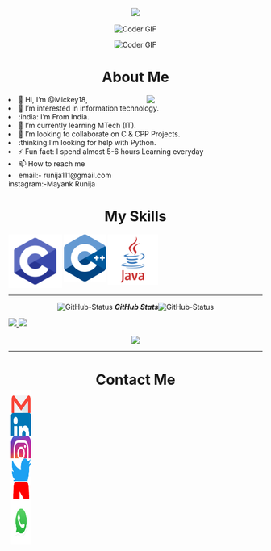 <!--![Ruthless _ ✓](https://user-images.githubusercontent.com/84033122/124388998-e8c79880-dd02-11eb-8a83-be924d66e7e4.gif) -->

<p align="left">
<p align="center">
  <img src="https://github.com/thompsonemerson/thompsonemerson/raw/master/cover-thompson.png" height="200"/>
</p><p align="center">

  <img src="https://user-images.githubusercontent.com/84033122/124388998-e8c79880-dd02-11eb-8a83-be924d66e7e4.gif" alt="Coder GIF" width="700" height="400">
  
</p>
<p align="center">

  <img src="https://media.giphy.com/media/SWoSkN6DxTszqIKEqv/giphy.gif" alt="Coder GIF" width="500" height="400">
  
</p>

<p>

<h1 align="center">About  Me </h1><img align='right' src="https://media.giphy.com/media/M9gbBd9nbDrOTu1Mqx/giphy.gif" width="230">
<li> 👋 Hi, I’m @Mickey18,</li><li> 👀 I’m interested in information technology.</li>
<li> :india: I’m From India.</li>
<li> 🌱 I’m currently learning MTech (IT).</li>
<li> 💞️ I’m looking to collaborate on C & CPP Projects.</li>
<li> :thinking:I’m looking for help with Python.</li>
<li>⚡  Fun fact: I spend almost 5-6 hours Learning everyday</li>
<li> 📫 How to reach me </li>
<li>email:- runija111@gmail.com</li>
instagram:-Mayank Runija

</p>

<h1 align="center"> My Skills </h1>
<!-- <img align="top" src="./Skills.png"
    alt="skills"/> -->
<div>
    <img align="top" src="./c.png" width="106px">
    <img align="top" src="./CPP.png" width="83px">
    <img align="top" src="./java.png" width="100px">
</div>
<!-- Github stats-->
<hr>
  <p align="center">
 <img src="https://media.giphy.com/media/8UHRm5oY4k4FDxq5QG/giphy.gif" width="30px" alt="GitHub-Status"/>&nbsp;<i><b>GitHub Stats</b></i><img src="https://media.giphy.com/media/8UHRm5oY4k4FDxq5QG/giphy.gif" width="30px" alt="GitHub-Status"/></p>

<a href="https://github.com/Mickey18">
  <img height="160em" src="https://github-readme-stats-eight-theta.vercel.app/api?username=Mickey18&show_icons=true&theme=algolia&include_all_commits=true&count_private=true"/>
  <img height="130em" src="https://github-readme-stats-eight-theta.vercel.app/api/top-langs/?username=Mickey18&layout=compact&langs_count=8&theme=algolia"/>
</a>
<p align="center"><img align="center" src="https://github-readme-streak-stats.herokuapp.com/?user=Mickey18&theme=dracula"></p>
<hr>

<h1 align="center"> Contact Me </h1>
 
 <a href="mailto:runija111@gmail.com" target="_blank"
    style="font-size: 40px;background-color: white; display: flex; justify-content: center; align-items: center; width: 40px; height: 40px; border-radius: 5px;text-decoration:none;margin: 5px;">
        <img  src="./Gmail.png" width="70px" height="70px"/>
    </a>
<a 
    href="https://www.linkedin.com/in/mayank-runija-444111205" target="_blank"
    style="font-size: 40px;background-color: white; display: flex; justify-content: center; align-items: center; width: 40px; height: 40px; border-radius: 5px;text-decoration:none;margin: 5px;">
        <img  src="./linkedin.png" width="70px" height="70px"/>
 </a>
<a     
     href="https://www.instagram.com/_i_am._.runija18/?utm_medium=copy_link" target="_blank"
    style="font-size: 40px;background-color: white; display: flex; justify-content: center; align-items: center; width: 40px; height: 40px; border-radius: 5px;text-decoration:none;margin: 5px;">
        <img  src="./insta.png" width="70px" height="70px"/>
 </a>
 <a     
     href="https://twitter.com/runijamayank" target="_blank"
    style="font-size: 40px;background-color: white; display: flex; justify-content: center; align-items: center; width: 40px; height: 40px; border-radius: 5px;text-decoration:none;margin: 5px;">
        <img  src="./twitter.png" width="80px" height="70px"/>
 </a>
 <a     
     href="https://youtube.com/channel/UCqv4jPzVYcXEW3iHS5ScDYQ" target="_blank"
    style="font-size: 40px;background-color: white; display: flex; justify-content: center; align-items: center; width: 40px; height: 40px; border-radius: 5px;text-decoration:none;margin: 5px;">
      <img  src="./youtube.png" width="90px" height="70px"/>
 </a>
<a     
     href="https://api.whatsapp.com/send?phone=+917747095975" target="_blank"
    style="font-size: 40px;background-color: white; display: flex; justify-content: center; align-items: center; width: 40px; height: 40px; border-radius: 5px;text-decoration:none;margin: 5px;">
        <img  src="./whatsapp.png" width="90px" height="90px"/>
 </a>

 

<!--  skill and tools

<h3 align="left">Languages and Tools:</h3>
<p align="left"> <a href="https://getbootstrap.com" target="_blank"> <img src="https://github.com/devicons/devicon/blob/master/icons/bootstrap/bootstrap-plain.svg" alt="bootstrap" width="40" height="40"/> </a> <a href="https://www.w3schools.com/css/" target="_blank"> <img src="https://github.com/devicons/devicon/blob/master/icons/css3/css3-plain.svg" alt="css3" width="40" height="40"/> </a> <a href="https://git-scm.com/" target="_blank"> <img src="https://www.vectorlogo.zone/logos/git-scm/git-scm-icon.svg" alt="git" width="40" height="40"/> </a> <a href="https://www.w3.org/html/" target="_blank"> <img src="https://github.com/devicons/devicon/blob/master/icons/html5/html5-plain.svg" alt="html5" width="40" height="40"/> </a>      <a href="https://developer.mozilla.org/en-US/docs/Web/JavaScript" target="_blank"> <img src="https://github.com/devicons/devicon/blob/master/icons/javascript/javascript-plain.svg" alt="javascript" width="40" height="40"/> </a>      <a href="https://www.mongodb.com/" target="_blank"> <img src="https://github.com/devicons/devicon/blob/master/icons/mongodb/mongodb-plain.svg" alt="mongodb" width="40" height="40"/> </a>        <a href="https://nodejs.org" target="_blank"> <img src="https://github.com/devicons/devicon/blob/master/icons/nodejs/nodejs-original-wordmark.svg" alt="nodejs" width="40" height="40"/> </a>         <a href="https://www.python.org" target="_blank"> <img src="https://github.com/devicons/devicon/blob/master/icons/python/python-original.svg" alt="python" width="40" height="40"/> </a>        <a href="https://reactjs.org/" target="_blank"> <img src="https://github.com/devicons/devicon/blob/master/icons/react/react-original-wordmark.svg" alt="react" width="40" height="40"/> </a>                  <a href="https://redux.js.org" target="_blank"> <img src="https://github.com/devicons/devicon/blob/master/icons/redux/redux-original.svg" alt="redux" width="40" height="40"/> </a>             <a href="https://sass-lang.com" target="_blank"> <img src="https://github.com/devicons/devicon/blob/master/icons/sass/sass-original.svg" alt="sass" width="40" height="40"/> </a>              <a href="https://www.tensorflow.org" target="_blank"> <img src="https://www.vectorlogo.zone/logos/tensorflow/tensorflow-icon.svg" alt="tensorflow" width="40" height="40"/> </a> 
  
<p align="left"> 
  <a href="https://scikit-learn.org/" target="_blank"> <img src="https://avatars1.githubusercontent.com/u/16848261?s=280&v=4" alt="scikit_learn" width="40" height="40"/> </a>  
<a href="https://www.cprogramming.com/" target="_blank"> <img src="https://github.com/devicons/devicon/blob/master/icons/c/c-original.svg" alt="c" width="40" height="40"/> </a> 
<a href="https://www.w3schools.com/cs/" target="_blank"> <img src="https://github.com/devicons/devicon/blob/master/icons/csharp/csharp-original.svg" alt="csharp" width="40" height="40"/> </a> <a href="https://www.w3schools.com/css/" target="_blank"> <img src="https://github.com/devicons/devicon/blob/master/icons/cplusplus/cplusplus-original.svg" alt="C++" width="40" height="40"/> 
  <a href="https://www.php.net" target="_blank"> <img src="https://github.com/devicons/devicon/blob/master/icons/php/php-original.svg" alt="php" width="40" height="40"/> </a> 
  <a href="https://www.linux.org/" target="_blank"> <img src="https://github.com/devicons/devicon/blob/master/icons/linux/linux-original.svg" alt="linux" width="40" height="40"/> </a> 
  
</p>
 -->

